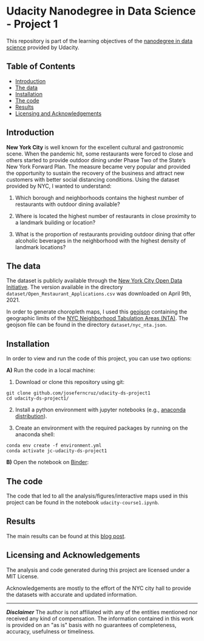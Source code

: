 # Udacity Nanodegree in Data Science - Project 1
This repository is part of the learning objectives of the [nanodegree in data science](https://www.udacity.com/course/data-scientist-nanodegree--nd025) provided by Udacity.


## Table of Contents

- [Introduction](#introuduction)
- [The data](#the-data)
- [Installation](#installation)
- [The code](#the-code)
- [Results](#results)
- [Licensing and Acknowledgements](#licensing-and-acknowledgements)

## Introduction

**New York City** is well known for the excellent cultural and gastronomic scene. When the pandemic hit, some restaurants were forced to close and others started to provide outdoor dining under Phase Two of the State’s New York Forward Plan. The measure became very popular and provided the opportunity to sustain the recovery of the business and attract new customers with better social distancing conditions. Using the dataset provided by NYC, I wanted to understand:

1. Which borough and neighborhoods contains the highest number of restaurants with outdoor dining available?

2. Where is located the highest number of restaurants in close proximity to a landmark building or location?

3. What is the proportion of restaurants providing outdoor dining that offer alcoholic beverages in the neighborhood with the highest density of landmark locations?


## The data

The dataset is publicly available through the [New York City Open Data Initiative](https://data.cityofnewyork.us/Transportation/Open-Restaurant-Applications/pitm-atqc). The version available in the directory `dataset/Open_Restaurant_Applications.csv` was downloaded on April 9th, 2021.

In order to generate choropleth maps, I used this [geojson](https://data.beta.nyc/dataset/pediacities-nyc-neighborhoods) containing the geographic limits of the [NYC Neighborhood Tabulation Areas (NTA)](https://www1.nyc.gov/site/planning/data-maps/open-data/dwn-nynta.page). The geojson file can be found in the directory `dataset/nyc_nta.json`.


## Installation

In order to view and run the code of this project, you can use two options:

__A)__ Run the code in a local machine:

1. Download or clone this repository using git:
```
git clone github.com/joseferncruz/udacity-ds-project1
cd udacity-ds-project1/
```
2. Install a python environment with jupyter notebooks (e.g., [anaconda distribution](https://www.anaconda.com/products/individual)).

3. Create an environment with the required packages by running on the anaconda shell:
```
conda env create -f environment.yml
conda activate jc-udacity-ds-project1
```

__B)__ Open the notebook on [Binder](addlink):



## The code

The code that led to all the analysis/figures/interactive maps used in this project can be found in the notebook `udacity-course1.ipynb`.


## Results

The main results can be found at this [blog post]().


## Licensing and Acknowledgements

The analysis and code generated during this project are licensed under a MIT License.

Acknowledgements are mostly to the effort of the NYC city hall to provide the datasets with accurate and updated information.  



---
_**Disclaimer**_
 The author is not affiliated with any of the entities mentioned nor received any kind of compensation. The information contained in this work is provided on an "as is" basis with no guarantees of completeness, accuracy, usefulness or timeliness.
